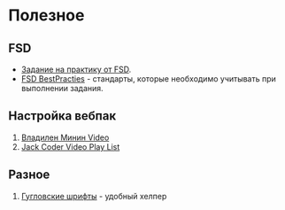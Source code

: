 # Полезное
## FSD
+ [Задание на практику от FSD](https://rizzoma.com/topic/d5c429337bcaa70548fb5aeedee6d92b/0_b_8ndo_78h6s/).
+ [FSD BestPracties](https://github.com/fullstack-development/front-end-best-practices) - стандарты, которые необходимо учитывать при выполнении задания.
## Настройка вебпак
1. [Владилен Минин Video](https://www.youtube.com/watch?v=eSaF8NXeNsA)
1. [Jack Coder Video Play List](https://www.youtube.com/watch?v=JcKRovPhGo8&list=PLkCrmfIT6LBQWN02hNj6r1daz7965GxsV)
## Разное
1. [Гугловские шрифты](https://google-webfonts-helper.herokuapp.com/fonts) - удобный хелпер
